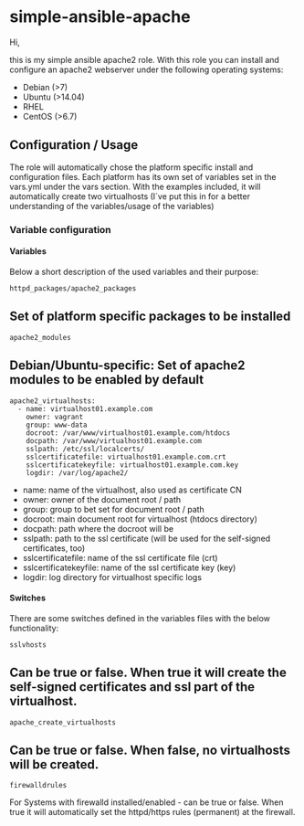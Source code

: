 # simple-ansible-apache

Hi,

this is my simple ansible apache2 role. With this role you can install and configure an apache2 webserver under the following operating systems:

* Debian (>7)
* Ubuntu (>14.04)
* RHEL
* CentOS (>6.7)

## Configuration / Usage

The role will automatically chose the platform specific install and configuration files. Each platform has its own set of variables set in the vars.yml under the vars section. With the examples included, it will automatically create two virtualhosts (I´ve put this in for a better understanding of the variables/usage of the variables)

### Variable configuration

#### Variables

Below a short description of the used variables and their purpose:

```
httpd_packages/apache2_packages
```
Set of platform specific packages to be installed
---

```
apache2_modules
```
Debian/Ubuntu-specific: Set of apache2 modules to be enabled by default
---

```
apache2_virtualhosts:
  - name: virtualhost01.example.com
    owner: vagrant
    group: www-data
    docroot: /var/www/virtualhost01.example.com/htdocs
    docpath: /var/www/virtualhost01.example.com
    sslpath: /etc/ssl/localcerts/
    sslcertificatefile: virtualhost01.example.com.crt
    sslcertificatekeyfile: virtualhost01.example.com.key
    logdir: /var/log/apache2/
```
- name: name of the virtualhost, also used as certificate CN
- owner: owner of the document root / path
- group: group to bet set for document root / path
- docroot: main document root for virtualhost (htdocs directory)
- docpath: path where the docroot will be
- sslpath: path to the ssl certificate (will be used for the self-signed certificates, too)
- sslcertificatefile: name of the ssl certificate file (crt)
- sslcertificatekeyfile: name of the ssl certificate key (key)
- logdir: log directory for virtualhost specific logs

#### Switches
There are some switches defined in the variables files with the below functionality:

```
sslvhosts
```
Can be true or false. When true it will create the self-signed certificates and ssl part of the virtualhost.
---

```
apache_create_virtualhosts
```
Can be true or false. When false, no virtualhosts will be created.
---

```
firewalldrules
```
For Systems with firewalld installed/enabled - can be true or false. When true it will automatically set the httpd/https rules (permanent) at the firewall.
